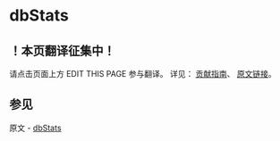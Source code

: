 # dbStats

## ！本页翻译征集中！

请点击页面上方 EDIT THIS PAGE 参与翻译。
详见：
[贡献指南]( https://github.com/JinMuInfo/MongoDB-Manual-zh/blob/master/CONTRIBUTING.md )、
[原文链接](  https://docs.mongodb.com/manual/reference/command/dbStats/  )。

## 参见

原文 - [dbStats]( https://docs.mongodb.com/manual/reference/command/dbStats/ )

